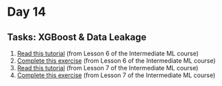 # Day 14
## Tasks: XGBoost & Data Leakage

1. [Read this tutorial](https://www.kaggle.com/alexisbcook/xgboost) (from Lesson 6 of the Intermediate ML course)
2. [Complete this exercise](https://www.kaggle.com/kernels/fork/3370271) (from Lesson 6 of the Intermediate ML course)
3. [Read this tutorial](https://www.kaggle.com/alexisbcook/data-leakage) (from Lesson 7 of the Intermediate ML course)
4. [Complete this exercise](https://www.kaggle.com/kernels/fork/3370270) (from Lesson 7 of the Intermediate ML course)